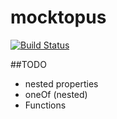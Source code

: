 mocktopus
=========

[![Build Status](https://api.travis-ci.org/filaraujo/mocktopus.svg)](https://travis-ci.org/filaraujo/mocktopus)

##TODO
* nested properties
* oneOf (nested)
* Functions
